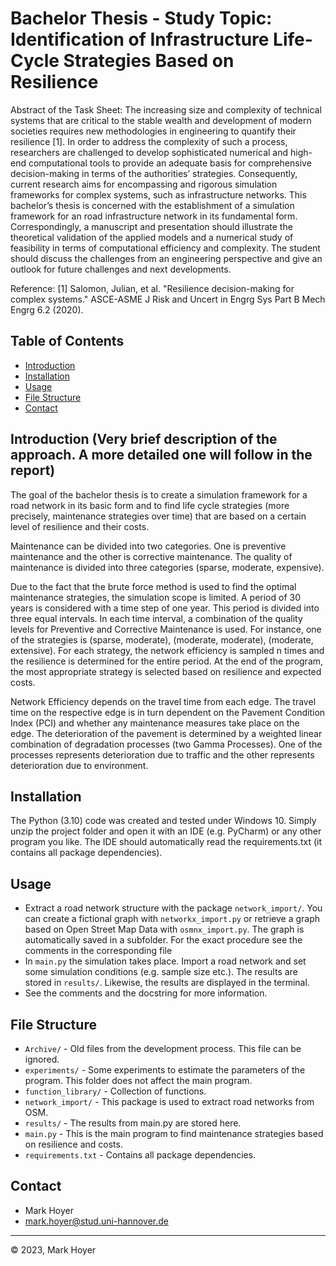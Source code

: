 # Bachelor Thesis - Study Topic: Identification of Infrastructure Life-Cycle Strategies Based on Resilience

Abstract of the Task Sheet:
The increasing size and complexity of technical systems that are critical to the stable wealth
and development of modern societies requires new methodologies in engineering to
quantify their resilience [1]. In order to address the complexity of such a process,
researchers are challenged to develop sophisticated numerical and high-end computational
tools to provide an adequate basis for comprehensive decision-making in terms of the
authorities’ strategies. Consequently, current research aims for encompassing and rigorous
simulation frameworks for complex systems, such as infrastructure networks.
This bachelor’s thesis is concerned with the establishment of a simulation framework for an
road infrastructure network in its fundamental form. Correspondingly, a manuscript and
presentation should illustrate the theoretical validation of the applied models and a
numerical study of feasibility in terms of computational efficiency and complexity. The
student should discuss the challenges from an engineering perspective and give an outlook
for future challenges and next developments.

Reference:
[1] Salomon, Julian, et al. "Resilience decision-making for complex systems."
ASCE-ASME J Risk and Uncert in Engrg Sys Part B Mech Engrg 6.2 (2020).

## Table of Contents

- [Introduction](#introduction)
- [Installation](#installation)
- [Usage](#usage)
- [File Structure](#file-structure)
- [Contact](#contact)

## Introduction (Very brief description of the approach. A more detailed one will follow in the report)

The goal of the bachelor thesis is to create a simulation framework for a road network in its basic form and to find 
life cycle strategies (more precisely, maintenance strategies over time) that are based on a certain level of resilience and their costs.

Maintenance can be divided into two categories. One is preventive maintenance and the other is corrective maintenance. 
The quality of maintenance is divided into three categories (sparse, moderate, expensive). 

Due to the fact that the brute force method is used to find the optimal maintenance strategies, the simulation scope is limited. 
A period of 30 years is considered with a time step of one year. This period is divided into three equal intervals. 
In each time interval, a combination of the quality levels for Preventive and Corrective Maintenance is used.
For instance, one of the strategies is (sparse, moderate), (moderate, moderate), (moderate, extensive).
For each strategy, the network efficiency is sampled n times and the resilience is determined for the entire period.
At the end of the program, the most appropriate strategy is selected based on resilience and expected costs.

Network Efficiency depends on the travel time from each edge. The travel time on the respective edge is in turn dependent 
on the Pavement Condition Index (PCI) and whether any maintenance measures take place on the edge. The deterioration of 
the pavement is determined by a weighted linear combination of degradation processes (two Gamma Processes). One of the processes 
represents deterioration due to traffic and the other represents deterioration due to environment.

## Installation

The Python (3.10) code was created and tested under Windows 10.
Simply unzip the project folder and open it with an IDE (e.g. PyCharm) or any other program you like.
The IDE should automatically read the requirements.txt (it contains all package dependencies).

## Usage

- Extract a road network structure with the package `network_import/`. You can create a fictional graph with `networkx_import.py` 
or retrieve a graph based on Open Street Map Data with `osmnx_import.py`. The graph is automatically saved in a subfolder.
For the exact procedure see the comments in the corresponding file
- In `main.py` the simulation takes place. Import a road network and set some simulation conditions (e.g. sample size etc.).
The results are stored in `results/`. Likewise, the results are displayed in the terminal.
- See the comments and the docstring for more information.

## File Structure

- `Archive/` - Old files from the development process. This file can be ignored.
- `experiments/` - Some experiments to estimate the parameters of the program. This folder does not affect the main program.
- `function_library/` - Collection of functions.
- `network_import/` - This package is used to extract road networks from OSM.
- `results/` - The results from main.py are stored here.
- `main.py` - This is the main program to find maintenance strategies based on resilience and costs.
- `requirements.txt` - Contains all package dependencies.

## Contact

- Mark Hoyer
- mark.hoyer@stud.uni-hannover.de

---

© 2023, Mark Hoyer
